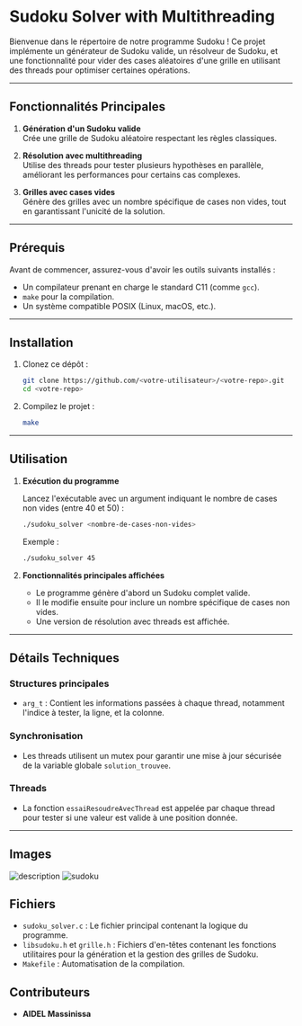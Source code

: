 # Sudoku Solver with Multithreading

Bienvenue dans le répertoire de notre programme Sudoku ! Ce projet implémente un générateur de Sudoku valide, un résolveur de Sudoku, et une fonctionnalité pour vider des cases aléatoires d'une grille en utilisant des threads pour optimiser certaines opérations.

---

## Fonctionnalités Principales

1. **Génération d'un Sudoku valide**  
   Crée une grille de Sudoku aléatoire respectant les règles classiques.

2. **Résolution avec multithreading**  
   Utilise des threads pour tester plusieurs hypothèses en parallèle, améliorant les performances pour certains cas complexes.

3. **Grilles avec cases vides**  
   Génère des grilles avec un nombre spécifique de cases non vides, tout en garantissant l'unicité de la solution.

---

## Prérequis

Avant de commencer, assurez-vous d'avoir les outils suivants installés :

- Un compilateur prenant en charge le standard C11 (comme `gcc`).
- `make` pour la compilation.
- Un système compatible POSIX (Linux, macOS, etc.).

---

## Installation

1. Clonez ce dépôt :
   ```bash
   git clone https://github.com/<votre-utilisateur>/<votre-repo>.git
   cd <votre-repo>
   ```

2. Compilez le projet :
   ```bash
   make
   ```

---

## Utilisation

1. **Exécution du programme**
   
   Lancez l'exécutable avec un argument indiquant le nombre de cases non vides (entre 40 et 50) :
   ```bash
   ./sudoku_solver <nombre-de-cases-non-vides>
   ```
   Exemple :
   ```bash
   ./sudoku_solver 45
   ```

2. **Fonctionnalités principales affichées**
   - Le programme génère d'abord un Sudoku complet valide.
   - Il le modifie ensuite pour inclure un nombre spécifique de cases non vides.
   - Une version de résolution avec threads est affichée.

---

## Détails Techniques

### Structures principales
- `arg_t` : Contient les informations passées à chaque thread, notamment l'indice à tester, la ligne, et la colonne.

### Synchronisation
- Les threads utilisent un mutex pour garantir une mise à jour sécurisée de la variable globale `solution_trouvee`.

### Threads
- La fonction `essaiResoudreAvecThread` est appelée par chaque thread pour tester si une valeur est valide à une position donnée.

---
## Images
![description](images/image1.png)
![sudoku](images/image2.png)

## Fichiers

- `sudoku_solver.c` : Le fichier principal contenant la logique du programme.
- `libsudoku.h` et `grille.h` : Fichiers d'en-têtes contenant les fonctions utilitaires pour la génération et la gestion des grilles de Sudoku.
- `Makefile` : Automatisation de la compilation.


## Contributeurs
- **AIDEL Massinissa** 
